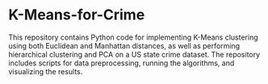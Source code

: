 # K-Means-for-Crime

This repository contains Python code for implementing K-Means clustering using both Euclidean and Manhattan distances, as well as performing hierarchical clustering and PCA on a US state crime dataset. The repository includes scripts for data preprocessing, running the algorithms, and visualizing the results.

